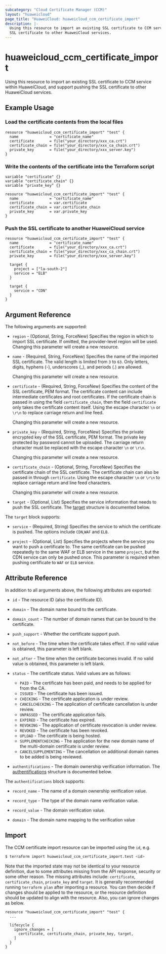 ```yaml
---
subcategory: "Cloud Certificate Manager (CCM)"
layout: "huaweicloud"
page_title: "HuaweiCloud: huaweicloud_ccm_certificate_import"
description: |-
  Using this resource to import an existing SSL certificate to CCM service within HuaweiCloud, and support pushing the
  SSL certificate to other HuaweiCloud services.
---
```


# huaweicloud_ccm_certificate_import

Using this resource to import an existing SSL certificate to CCM service within HuaweiCloud, and support pushing the
SSL certificate to other HuaweiCloud services.

## Example Usage

### Load the certificate contents from the local files

```hcl
resource "huaweicloud_ccm_certificate_import" "test" {
  name              = "certificate_name"
  certificate       = file("your_directory/xxx_ca.crt")
  certificate_chain = file("your_directory/xxx_ca_chain.crt")
  private_key       = file("your_directory/xxx_server.key")
}
```

### Write the contents of the certificate into the Terraform script

```hcl
variable "certificate" {}
variable "certificate_chain" {}
variable "private_key" {}

resource "huaweicloud_ccm_certificate_import" "test" {
  name              = "certificate_name"
  certificate       = var.certificate
  certificate_chain = var.certificate_chain
  private_key       = var.private_key
}
```

### Push the SSL certificate to another HuaweiCloud service

```hcl
resource "huaweicloud_ccm_certificate_import" "test" {
  name              = "certificate_name"
  certificate       = file("your_directory/xxx_ca.crt")
  certificate_chain = file("your_directory/xxx_ca_chain.crt")
  private_key       = file("your_directory/xxx_server.key")

  target {
    project = ["la-south-2"]
    service = "ELB"
  }

  target {
    service = "CDN"
  }
}
```

## Argument Reference

The following arguments are supported:

* `region` - (Optional, String, ForceNew) Specifies the region in which to import SSL certificate.
  If omitted, the provider-level region will be used. Changing this parameter will create a new resource.

* `name` - (Required, String, ForceNew) Specifies the name of the imported SSL certificate.
  The valid length is limited from `3` to `63`. Only letters, digits, hyphens (-), underscores (_), and periods (.) are allowed.

  Changing this parameter will create a new resource.

* `certificate` - (Required, String, ForceNew) Specifies the content of the SSL certificate, PEM format.
  The certificate content can include intermediate certificates and root certificates.
  If the certificate chain is passed in using the field `certificate_chain`, then the field `certificate` only takes
  the certificate content itself. Using the escape character `\n` or `\r\n` to replace carriage return and line feed.

  Changing this parameter will create a new resource.

* `private_key` - (Required, String, ForceNew) Specifies the private encrypted key of the SSL certificate, PEM format.
  The private key protected by password cannot be uploaded. The carriage return character must be replaced with the
  escape character `\n` or `\r\n`.

  Changing this parameter will create a new resource.

* `certificate_chain` - (Optional, String, ForceNew) Specifies the certificate chain of the SSL certificate.
  The certificate chain can also be passed in through `certificate`. Using the escape character `\n` or `\r\n` to
  replace carriage return and line feed characters.

  Changing this parameter will create a new resource.

* `target` - (Optional, List) Specifies the service information that needs to push the SSL certificate.
The [target](#block_target) structure is documented below.

<a name="block_target"></a>
The `target` block supports:

* `service` - (Required, String) Specifies the service to which the certificate is pushed. The options include `CDN`,`WAF`
  and `ELB`.

* `project` - (Optional, List) Specifies the projects where the service you want to push a certificate to.
  The same certificate can be pushed repeatedly to the same WAF or ELB service in the same `project`, but the CDN service
  can only be pushed once. This parameter is required when pushing certificate to `WAF` or `ELB` service.

## Attribute Reference

In addition to all arguments above, the following attributes are exported:

* `id` - The resource ID (also the certificate ID).

* `domain` - The domain name bound to the certificate.

* `domain_count` - The number of domain names that can be bound to the certificate.

* `push_support` - Whether the certificate support push.

* `not_before` - The time when the certificate takes effect. If no valid value is obtained, this parameter is left blank.

* `not_after` - The time when the certificate becomes invalid. If no valid value is obtained, this parameter is left blank.

* `status` - The certificate status. Valid values are as follows:
  + `PAID` - The certificate has been paid, and needs to be applied for from the CA.
  + `ISSUED` - The certificate has been issued.
  + `CHECKING` - The certificate application is under review.
  + `CANCELCHECKING` - The application of certificate cancellation is under review.
  + `UNPASSED` - The certificate application fails.
  + `EXPIRED` - The certificate has expired.
  + `REVOKING` - The application of certificate revocation is under review.
  + `REVOKED` - The certificate has been revoked.
  + `UPLOAD` - The certificate is being hosted.
  + `SUPPLEMENTCHECKING` - The application for the new domain name of the multi-domain certificate is under review.
  + `CANCELSUPPLEMENTING` - The cancellation on additional domain names to be added is being reviewed.

* `authentifications` - The domain ownership verification information.
The [authentifications](#authentifications_struct) structure is documented below.

<a name="authentifications_struct"></a>
The `authentifications` block supports:

* `record_name` - The name of a domain ownership verification value.

* `record_type` - The type of the domain name verification value.

* `record_value` - The domain verification value.

* `domain` - The domain name mapping to the verification value

## Import

The CCM certificate import resource can be imported using the `id`, e.g.

```bash
$ terraform import huaweicloud_ccm_certificate_import.test <id>
```

Note that the imported state may not be identical to your resource definition, due to some attributes missing from the
API response, security or some other reason. The missing attributes include: `certificate`, `certificate_chain`,
`private_key` and `target`.
It is generally recommended running `terraform plan` after importing a resource.
You can then decide if changes should be applied to the resource, or the resource definition should be updated to align
with the resource. Also, you can ignore changes as below.

```hcl
resource "huaweicloud_ccm_certificate_import" "test" {
  ...
  
  lifecycle {
    ignore_changes = [
      certificate, certificate_chain, private_key, target,
    ]
  }
}
```
